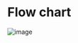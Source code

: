 # Flow chart
![image](https://user-images.githubusercontent.com/77101903/164726002-6a624267-5c71-4ddc-9f3c-2f60bfe59831.png)
